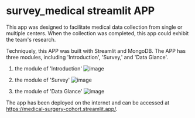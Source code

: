 # survey_medical streamlit APP

This app was designed to facilitate medical data collection from single or multiple centers. When the collection was completed, this app could exhibit the team's research. 

Techniquely, this APP was built with Streamlit and MongoDB. The APP has three modules, including 'Introduction', 'Survey,' and 'Data Glance'. 

1. the module of 'Introduction'
![image](https://github.com/user-attachments/assets/f60c1dfa-fc16-4dbb-8812-27db6cc185fc)

2. the module of 'Survey'
![image](https://github.com/user-attachments/assets/eca0c63c-062c-421e-9cb9-6a7f164945ed)

3. the module of 'Data Glance'
![image](https://github.com/user-attachments/assets/60f754fa-3c60-4ae3-b230-3f08ec0d9c7a)


The app has been deployed on the internet and can be accessed at https://medical-surgery-cohort.streamlit.app/.
